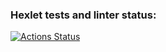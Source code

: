 ### Hexlet tests and linter status:
[![Actions Status](https://github.com/Diktator12/js-react-development-project-12/actions/workflows/hexlet-check.yml/badge.svg)](https://github.com/Diktator12/js-react-development-project-12/actions)